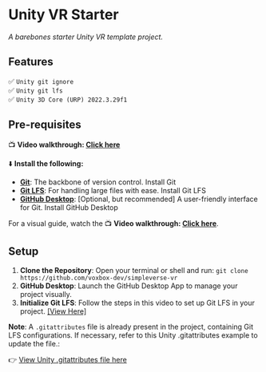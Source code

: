 # Unity VR Starter
*A barebones starter Unity VR template project.*

## Features
✅ `Unity git ignore`  
✅ `Unity git lfs`  
✅ `Unity 3D Core (URP) 2022.3.29f1`


## Pre-requisites
📺 **Video walkthrough: [Click here](https://www.youtube.com/watch?v=gifadWDr4Aw)**

⬇️ **Install the following:**

- **[Git](https://git-scm.com/downloads)**: The backbone of version control. Install Git
- **[Git LFS]( https://git-lfs.github.com/)**: For handling large files with ease. Install Git LFS
- **[GitHub Desktop](https://desktop.github.com/)**: [Optional, but recommended] A user-friendly interface for Git. Install GitHub Desktop

For a visual guide, watch the 📺 **Video walkthrough: [Click here](https://www.youtube.com/watch?v=gifadWDr4Aw)**.

## Setup
1. **Clone the Repository**: Open your terminal or shell and run: `git clone https://github.com/voxbox-dev/simpleverse-vr`
2. **GitHub Desktop**: Launch the GitHub Desktop App to manage your project visually.
3. **Initialize Git LFS**: Follow the steps in this video to set up Git LFS in your project. [[View Here]](https://youtu.be/gifadWDr4Aw?si=7TMMr2yztzgZREyE&t=406)

**Note**: A `.gitattributes` file is already present in the project, containing Git LFS configurations. If necessary, refer to this Unity .gitattributes example to update the file.: 

👉 [View Unity .gitattributes file here](https://github.com/gitattributes/gitattributes/blob/master/Unity.gitattributes)

